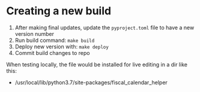 # Creating a new build

1. After making final updates, update the `pyproject.toml` file to have a new version number
2. Run build command: `make build`
4. Deploy new version with: `make deploy`
5. Commit build changes to repo


When testing locally, the file would be installed for live editing in a dir like this:
* /usr/local/lib/python3.7/site-packages/fiscal_calendar_helper